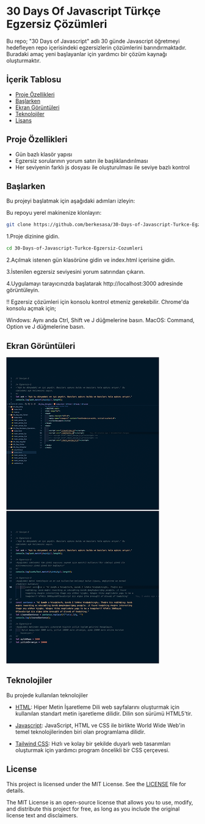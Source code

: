 
# 30 Days Of Javascript Türkçe Egzersiz Çözümleri


Bu repo; "30 Days of Javascript" adlı 30 günde Javascript öğretmeyi hedefleyen repo içerisindeki egzersizlerin çözümlerini barındırmaktadır. Buradaki amaç yeni başlayanlar için yardımcı bir çözüm kaynağı oluşturmaktır.


## İçerik Tablosu

- [Proje Özellikleri](#proje-ozellikleri)
- [Başlarken](#baslarken)
- [Ekran Görüntüleri](#ekran-goruntuleri)
- [Teknolojiler](#teknolojiler)
- [Lisans](#lisans)
## Proje Özellikleri

- Gün bazlı klasör yapısı
- Egzersiz sorularının yorum satırı ile başlıklandırılması
- Her seviyenin farklı js dosyası ile oluşturulması ile seviye bazlı kontrol
## Başlarken

Bu projeyi başlatmak için aşağıdaki adımları izleyin:

Bu repoyu yerel makinenize klonlayın:

```bash
git clone https://github.com/berkesasa/30-Days-of-Javascript-Turkce-Egzersiz-Cozumleri.git
```

1.Proje dizinine gidin.

```bash
cd 30-Days-of-Javascript-Turkce-Egzersiz-Cozumleri

```

2.Açılmak istenen gün klasörüne gidin ve index.html içerisine gidin.


3.İstenilen egzersiz seviyesini yorum satırından çıkarın.


4.Uygulamayı tarayıcınızda başlatarak http://localhost:3000 adresinde görüntüleyin.

!! Egzersiz çözümleri için konsolu kontrol etmeniz gerekebilir. Chrome'da konsolu açmak için;

Windows: Aynı anda Ctrl, Shift ve J düğmelerine basın.
MacOS: Command, Option ve J düğmelerine basın.


## Ekran Görüntüleri

![1](/screenshots/screenshot-1.png)
![2](/screenshots/screenshot-2.png)

## Teknolojiler

Bu projede kullanılan teknolojiler

- [HTML](https://www.w3schools.com/html/html_intro.asp): Hiper Metin İşaretleme Dili web sayfalarını oluşturmak için kullanılan standart metin işaretleme dilidir. Dilin son sürümü HTML5'tir.

- [Javascript](https://www.w3schools.com/js/): JavaScript, HTML ve CSS ile birlikte World Wide Web'in temel teknolojilerinden biri olan programlama dilidir.

- [Tailwind CSS](https://tailwindcss.com/): Hızlı ve kolay bir şekilde duyarlı web tasarımları oluşturmak için yardımcı program öncelikli bir CSS çerçevesi.



## License

This project is licensed under the MIT License. See the [LICENSE](LICENSE) file for details.

The MIT License is an open-source license that allows you to use, modify, and distribute this project for free, as long as you include the original license text and disclaimers.
